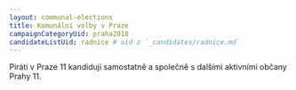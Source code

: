 ```yaml
---
layout: communal-elections
title: Komunální volby v Praze
campaignCategoryUid: praha2018
candidateListUid: radnice # uid z `_candidates/radnice.md`
---
```


Piráti v Praze 11 kandidují samostatně a společně s dalšími aktivními občany Prahy 11.
